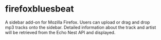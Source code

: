 firefoxbluesbeat
================

A sidebar add-on for Mozilla Firefox.  Users can upload or drag and drop mp3 tracks onto the sidebar.  Detailed information about the track and artist will be retrieved from the Echo Nest API and displayed.
